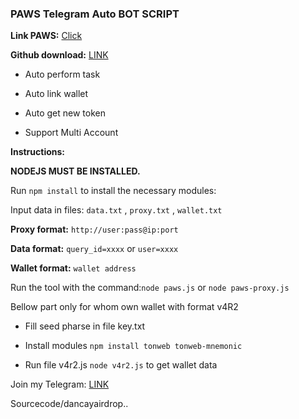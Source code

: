### PAWS Telegram Auto BOT SCRIPT

**Link PAWS:** [Click](https://t.me/PAWSOG_bot/PAWS?startapp=C6lMzxJz)

**Github download:** [LINK](https://github.com/codenewinsight/PAWS-Telegram-Bot)

- Auto perform task

- Auto link wallet

- Auto get new token

- Support Multi Account




**Instructions:**

**NODEJS MUST BE INSTALLED.**

Run `npm install` to install the necessary modules:

Input data in files: `data.txt` , `proxy.txt` , `wallet.txt`

**Proxy format:** `http://user:pass@ip:port`

**Data format:** `query_id=xxxx` or `user=xxxx`

**Wallet format:** `wallet address`

Run the tool with the command:`node paws.js` or `node paws-proxy.js`




Bellow part only for whom own wallet with format v4R2

- Fill seed pharse in file key.txt

- Install modules `npm install tonweb tonweb-mnemonic`

- Run file v4r2.js `node v4r2.js` to get wallet data




Join my Telegram: [LINK](https://t.me/scriptsharing)

Sourcecode/dancayairdrop..

